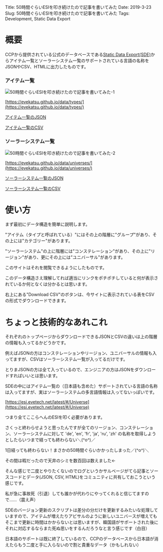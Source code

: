 Title: 50時間ぐらいESIを叩き続けたので記事を書いてみた
Date: 2019-3-23
Slug: 50時間ぐらいESIを叩き続けたので記事を書いてみた
Tags: Development, Static Data Export

# 概要
CCPから提供されている公式のデータベースである[Static Data Export(SDE)](https://developers.eveonline.com/resource/resources)からアイテム一覧とソーラーシステム一覧のサポートされている言語の名称をJSONやCSV、HTMLに出力したものです。

### アイテム一覧
![50時間ぐらいESIを叩き続けたので記事を書いてみた-1]({static}/images/50時間ぐらいESIを叩き続けたので記事を書いてみた/50時間ぐらいESIを叩き続けたので記事を書いてみた-1.jpg)

[https://evekatsu.github.io/data/types/](https://evekatsu.github.io/data/types/)

[アイテム一覧のJSON](https://evekatsu.github.io/data/types.json)

[アイテム一覧のCSV](https://evekatsu.github.io/data/types.csv)

### ソーラーシステム一覧
![50時間ぐらいESIを叩き続けたので記事を書いてみた-2]({static}/images/50時間ぐらいESIを叩き続けたので記事を書いてみた/50時間ぐらいESIを叩き続けたので記事を書いてみた-2.jpg)

[https://evekatsu.github.io/data/universes/](https://evekatsu.github.io/data/universes/)

[ソーラーシステム一覧のJSON](https://evekatsu.github.io/data/universes.json)

[ソーラーシステム一覧のCSV](https://evekatsu.github.io/data/universes.csv)

# 使い方

まず最初にデータ構造を簡単に説明します。

"アイテム（タイプと呼ばれている）"にはその上の階層に"グループ"があり、その上には"カテゴリー"があります。

"ソーラーシステム"の上に階層には"コンステレーション"があり、その上に"リージョン"があり、更にその上には"ユニバーサル"があります。

このサイトはそれを閲覧できるようにしたものです。

このデータ構造さえ理解してれば適当にリンクをポチポチしていると何が表示されているか何となくは分かるとは思います。

右上にある"Download CSV"のボタンは、今サイトに表示されている表をCSVの形式でダウンロードできます。

# ちょっと技術的なあれこれ
それぞれのトップページからダウンロードできるJSONとCSVの違いは上の階層の情報も入ってるかどうかです。

例えばJSONの方はコンステレーションやリージョン、ユニバーサルの情報も入ってますが、CSVはソーラーシステム一覧が入ってるだけです。

とりまJSONの方は全て入っているので、エンジニアの方はJSONをダウンロードすればいいとは思います。

SDEの中にはアイテム一覧の（日本語も含めた）サポートされている言語の名称は入ってますが、実はソーラーシステムの多言語情報は入ってないっぽいです。

[https://esi.evetech.net/latest/#/Universe](https://esi.evetech.net/latest/#/Universe)

つまり全てここらへんのESIを叩く必要があります。

さくっと終わらせようと思ったんですが全てのリージョン、コンステレーション、ソーラーシステムに対して 'de', 'en', 'fr', 'ja', 'ru', 'zh' の名称を取得しようとしたらいつまで経っても終わらない＼(^o^)／

1日経っても終わらない！まさかの50時間ぐらいかかったしまった／(^o^)＼

その間は暇だったので天井のシミを数百回は数えました←

そんな感じで二度とやりたくないのでログというかサルベージがてら記事とソースコードとデータ(JSON, CSV, HTML)をコミュニティに共有しておこうという感じです。

私が急に事故死（引退）しても誰かが代わりにやってくれると信じてますので……（震え声）

SDEのバージョン更新のスクリプトは差分の分だけを更新するみたいな処理していますので、アイテムが増えたりアビサルのように新しいユニバースが増えてもそこまで更新に時間はかからないとは思いますが、韓国語がサポートされた後にそれに対応するならまた死ぬ思いをするんだろうなと言う感じです（白目）

日本語のサポートは既に終了しているので、CCPのデータベースから日本語が消えたらもう二度と手に入らないので割と貴重なデータ（かもしれない）
